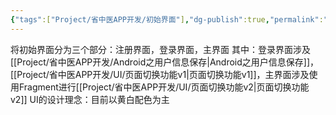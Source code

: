 ```yaml
---
{"tags":["Project/省中医APP开发/初始界面"],"dg-publish":true,"permalink":"/Project/省中医APP开发/APP的初始界面/","dgPassFrontmatter":true}
---
```


将初始界面分为三个部分：注册界面，登录界面，主界面
其中：登录界面涉及 [[Project/省中医APP开发/Android之用户信息保存\|Android之用户信息保存]]，[[Project/省中医APP开发/UI/页面切换功能v1\|页面切换功能v1]]，主界面涉及使用Fragment进行[[Project/省中医APP开发/UI/页面切换功能v2\|页面切换功能v2]]
UI的设计理念：目前以黄白配色为主
